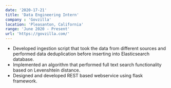 ```yaml
---
date: '2020-17-21'
title: 'Data Engineering Intern'
company : 'Govzilla'
location: 'Pleasanton, California'
range: 'June 2020 - Present'
url: 'https://govzilla.com/'
---
```


- Developed ingestion script that took the data from different sources and performed data deduplication before inserting into Elasticsearch database.
- Implemented an algorithm that performed full text search functionality based on Levenshtein distance.
- Designed and developed REST based webservice using flask framework.

